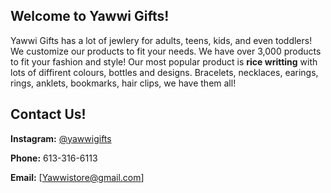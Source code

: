 ## Welcome to Yawwi Gifts!
Yawwi Gifts has a lot of jewlery for adults, teens, kids, and even toddlers! We customize our products to fit your needs. We have over 3,000 products to fit your fashion and style! Our most popular product is **rice writting** with lots of diffirent colours, bottles and 
designs. Bracelets, necklaces, earings, rings, anklets, bookmarks, hair clips, we have them all! 

## Contact Us! 

**Instagram:** [@yawwigifts](https://www.instagram.com/yawwigifts/)

**Phone:** 613-316-6113 

**Email:** [Yawwistore@gmail.com]


